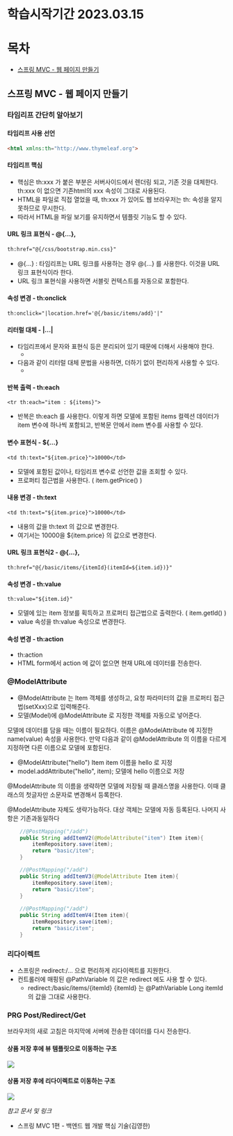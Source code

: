 # 학습시작기간 2023.03.15

# 목차
- [스프링 MVC - 웹 페이지 만들기](#스프링-MVC---웹-페이지-만들기)

## 스프링 MVC - 웹 페이지 만들기

### 타임리프 간단히 알아보기

#### 타임리프 사용 선언
```html
<html xmlns:th="http://www.thymeleaf.org">
```

#### 타임리프 핵심
- 핵심은 th:xxx 가 붙은 부분은 서버사이드에서 렌더링 되고, 기존 것을 대체한다. th:xxx 이 없으면 기존html의 xxx 속성이 그대로 사용된다.
- HTML을 파일로 직접 열었을 때, th:xxx 가 있어도 웹 브라우저는 th: 속성을 알지 못하므로 무시한다.
- 따라서 HTML을 파일 보기를 유지하면서 템플릿 기능도 할 수 있다.

#### URL 링크 표현식 - @{...},
```html
th:href="@{/css/bootstrap.min.css}"
```
- @{...} : 타임리프는 URL 링크를 사용하는 경우 @{...} 를 사용한다. 이것을 URL 링크 표현식이라 한다.
- URL 링크 표현식을 사용하면 서블릿 컨텍스트를 자동으로 포함한다.

#### 속성 변경 - th:onclick
```
th:onclick="|location.href='@{/basic/items/add}'|"
```

#### 리터럴 대체 - |...|
- 타임리프에서 문자와 표현식 등은 분리되어 있기 때문에 더해서 사용해야 한다.
  - <span th:text="'Welcome to our application, ' + ${user.name} + '!'">
- 다음과 같이 리터럴 대체 문법을 사용하면, 더하기 없이 편리하게 사용할 수 있다.
  - <span th:text="|Welcome to our application, ${user.name}!|">

#### 반복 출력 - th:each
```
<tr th:each="item : ${items}">
```
- 반복은 th:each 를 사용한다. 이렇게 하면 모델에 포함된 items 컬렉션 데이터가 item 변수에 하나씩 포함되고, 반복문 안에서 item 변수를 사용할 수 있다.

#### 변수 표현식 - ${...}
```
<td th:text="${item.price}">10000</td>
```
- 모델에 포함된 값이나, 타임리프 변수로 선언한 값을 조회할 수 있다.
- 프로퍼티 접근법을 사용한다. ( item.getPrice() )

#### 내용 변경 - th:text
```
<td th:text="${item.price}">10000</td>
```
- 내용의 값을 th:text 의 값으로 변경한다.
- 여기서는 10000을 ${item.price} 의 값으로 변경한다.

#### URL 링크 표현식2 - @{...},
```
th:href="@{/basic/items/{itemId}(itemId=${item.id})}"
```

#### 속성 변경 - th:value
```
th:value="${item.id}"
```
- 모델에 있는 item 정보를 획득하고 프로퍼티 접근법으로 출력한다. ( item.getId() )
- value 속성을 th:value 속성으로 변경한다.

#### 속성 변경 - th:action
- th:action
- HTML form에서 action 에 값이 없으면 현재 URL에 데이터를 전송한다.

### @ModelAttribute
- @ModelAttribute 는 Item 객체를 생성하고, 요청 파라미터의 값을 프로퍼티 접근법(setXxx)으로 입력해준다.
- 모델(Model)에 @ModelAttribute 로 지정한 객체를 자동으로 넣어준다.

모델에 데이터를 담을 때는 이름이 필요하다. 이름은 @ModelAttribute 에 지정한 name(value) 속성을 사용한다. 만약 다음과 같이 @ModelAttribute 의 이름을 다르게 지정하면 다른 이름으로 모델에 포함된다.
- @ModelAttribute("hello") Item item 이름을 hello 로 지정
- model.addAttribute("hello", item); 모델에 hello 이름으로 저장

@ModelAttribute 의 이름을 생략하면 모델에 저장될 때 클래스명을 사용한다. 이때 클래스의 첫글자만
소문자로 변경해서 등록한다.

@ModelAttribute 자체도 생략가능하다. 대상 객체는 모델에 자동 등록된다. 나머지 사항은 기존과동일하다

```java
    //@PostMapping("/add")
    public String addItemV2(@ModelAttribute("item") Item item){
        itemRepository.save(item);
        return "basic/item";
    }

    //@PostMapping("/add")
    public String addItemV3(@ModelAttribute Item item){
        itemRepository.save(item);
        return "basic/item";
    }
    
    //@PostMapping("/add")
    public String addItemV4(Item item){
        itemRepository.save(item);
        return "basic/item";
    }
```

### 리다이렉트
- 스프링은 redirect:/... 으로 편리하게 리다이렉트를 지원한다.
- 컨트롤러에 매핑된 @PathVariable 의 값은 redirect 에도 사용 할 수 있다.
  - redirect:/basic/items/{itemId} {itemId} 는 @PathVariable Long itemId 의 값을 그대로 사용한다.

### PRG Post/Redirect/Get 
브라우저의 새로 고침은 마지막에 서버에 전송한 데이터를 다시 전송한다.

#### 상품 저장 후에 뷰 템플릿으로 이동하는 구조
![](https://velog.velcdn.com/images/gcael/post/69ddfc8a-0f96-4d72-8c04-aea30ac2bb42/image.PNG)

#### 상품 저장 후에 리다이렉트로 이동하는 구조
![](https://velog.velcdn.com/images/gcael/post/b622f6b0-0c50-48c8-8564-7816cbf8539a/image.PNG)

 
_참고 문서 및 링크_
- 스프링 MVC 1편 - 백엔드 웹 개발 핵심 기술(김영한)
